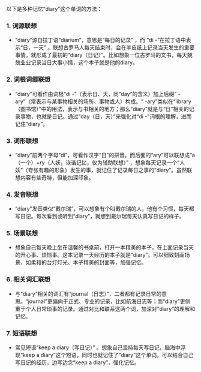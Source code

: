 以下是多种记忆“diary”这个单词的方法：
### 1. 词源联想
 - “diary”源自拉丁语“diarium”，意思是“每日的记录” ，而 “di -”在拉丁语中表示“日，一天” 。联想古罗马人每天结束时，会在羊皮纸上记录当天发生的重要事情，就形成了最初的“diary（日记）”。比如想象一位古罗马的文书，每天兢兢业业记录当日大事小情，这个本子就是他的diary。
### 2. 词根词缀联想
 - “diary”可看作由词根“di -”（表示日、天，同“day”的含义）加上后缀“ -ary”（常表示与某事物相关的场所、事物或人）构成。“ -ary”类似在“library（图书馆）”中的用法，表示与书相关的地方；那么“diary”就是与“日”相关的记录事物，也就是日记。通过“day（日，天）”来强化对“di -”词根的理解，进而记住“diary”。
### 3. 词形联想
 - “diary”前两个字母“di”，可看作汉字“日”的拼音。而后面的“ary”可以联想成“a（一个）+ry（人妖，诙谐记忆，仅为辅助联想）” ，想象每天记录一个“人妖”（夸张有趣的形象）发生的事，就记住了记录每日之事的“diary”。虽然联想内容有些奇特，但能加深印象。
### 4. 发音联想
 - “diary”发音类似“戴尔瑞”，可以想象有个叫戴尔瑞的人，他有个习惯，每天都写日记。每次看到或听到“diary”，就想到戴尔瑞每天认真写日记的样子。
### 5. 场景联想
 - 想象自己每天晚上坐在温馨的书桌前，打开一本精美的本子，在上面记录当天的开心事、烦恼事。这本记录一天经历的本子就是“diary”。可以细致刻画场景，如柔和的台灯灯光、本子精美的封面等，加强记忆。
### 6. 相关词汇联想
 - 与“diary”相关的词汇有“journal（日志）”，二者都有记录日常的意思。“journal”更偏向于正式、专业的记录，比如航海日志等；而“diary”更侧重于个人日常琐事的记录。通过对比和联系这两个词，加深对“diary”的理解和记忆。
### 7. 短语联想
 - 常见短语“keep a diary（写日记）” 。想象自己坚持每天写日记，脑海中浮现“keep a diary”这个短语，同时也就记住了“diary”这个单词。可以结合自己写日记的经历，边写边念“keep a diary”，强化记忆。 